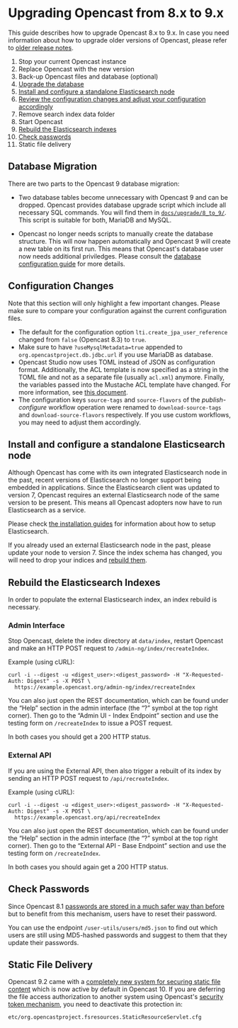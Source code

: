 Upgrading Opencast from 8.x to 9.x
==================================

This guide describes how to upgrade Opencast 8.x to 9.x. In case you need information about how to upgrade older
versions of Opencast, please refer to [older release notes](https://docs.opencast.org).

1. Stop your current Opencast instance
2. Replace Opencast with the new version
3. Back-up Opencast files and database (optional)
4. [Upgrade the database](#database-migration)
5. [Install and configure a standalone Elasticsearch node](#install-and-configure-a-standalone-elasticsearch-node)
6. [Review the configuration changes and adjust your configuration accordingly](#configuration-changes)
7. Remove search index data folder
8. Start Opencast
9. [Rebuild the Elasticsearch indexes](#rebuild-the-elasticsearch-indexes)
10. [Check passwords](#check-passwords)
11. Static file delivery



Database Migration
------------------

There are two parts to the Opencast 9 database migration:

- Two database tables become unnecessary with Opencast 9 and can be dropped.
  Opencast provides database upgrade script which include all necessary SQL commands.
  You will find them in
  [`docs/upgrade/8_to_9/`](https://github.com/opencast/opencast/blob/develop/docs/upgrade/8_to_9/mysql5.sql).
  This script is suitable for both, MariaDB and MySQL.

- Opencast no longer needs scripts to manually create the database structure.
  This will now happen automatically and Opencast 9 will create a new table on its first run.
  This means that Opencast's database user now needs additional priviledges.
  Please consult the [database configuration guide](configuration/database.md) for more details.


Configuration Changes
---------------------

Note that this section will only highlight a few important changes.
Please make sure to compare your configuration against the current configuration files.

- The default for the configuration option `lti.create_jpa_user_reference` changed from `false` (Opencast 8.3) to `true`.
- Make sure to have `?useMysqlMetadata=true` appended to `org.opencastproject.db.jdbc.url` if you use MariaDB as
  database.
- Opencast Studio now uses TOML instead of JSON as configuration format. Additionally, the ACL template is
  now specified as a string in the TOML file and not as a separate file (usually `acl.xml`) anymore. Finally,
  the variables passed into the Mustache ACL template have changed. For more information, see
  [this document](https://github.com/elan-ev/opencast-studio/blob/2020-09-14/CONFIGURATION.md).
- The configuration keys `source-tags` and `source-flavors` of the _publish-configure_ workflow operation were renamed
  to `download-source-tags` and `download-source-flavors` respectively. If you use custom workflows, you may need to
  adjust them accordingly.


Install and configure a standalone Elasticsearch node
-----------------------------------------------------

Although Opencast has come with its own integrated Elasticsearch node in the past, recent versions of Elasticsearch no
longer support being embedded in applications. Since the Elasticsearch client was updated to version 7, Opencast requires
an external Elasticsearch node of the same version to be present. This means all Opencast adopters now have to run
Elasticsearch as a service.

Please check [the installation guides](installation/index.md) for information about how to setup Elasticsearch.

If you already used an external Elasticsearch node in the past, please update your node to version 7. Since the index
schema has changed, you will need to drop your indices and [rebuild them](#rebuild-the-elasticsearch-indexes).


Rebuild the Elasticsearch Indexes
----------------------------------

In order to populate the external Elasticsearch index, an index rebuild is necessary.

### Admin Interface

Stop Opencast, delete the index directory at `data/index`, restart Opencast and make an HTTP POST request to
`/admin-ng/index/recreateIndex`.

Example (using cURL):

    curl -i --digest -u <digest_user>:<digest_password> -H "X-Requested-Auth: Digest" -s -X POST \
      https://example.opencast.org/admin-ng/index/recreateIndex

You can also just open the REST documentation, which can be found under the “Help” section in the admin interface (the
“?” symbol at the top right corner). Then go to the “Admin UI - Index Endpoint” section and use the testing form on
`/recreateIndex` to issue a POST request.

In both cases you should get a 200 HTTP status.

### External API

If you are using the External API, then also trigger a rebuilt of its index by sending an HTTP POST request to
`/api/recreateIndex`.

Example (using cURL):

    curl -i --digest -u <digest_user>:<digest_password> -H "X-Requested-Auth: Digest" -s -X POST \
      https://example.opencast.org/api/recreateIndex

You can also just open the REST documentation, which can be found under the “Help” section in the admin interface (the
“?” symbol at the top right corner). Then go to the “External API - Base Endpoint” section and use the testing form on
`/recreateIndex`.

In both cases you should again get a 200 HTTP status.


Check Passwords
---------------

Since Opencast 8.1 [passwords are stored in a much safer way than before
](https://github.com/opencast/opencast/security/advisories/GHSA-h362-m8f2-5x7c)
but to benefit from this mechanism, users have to reset their password.

You can use the endpoint `/user-utils/users/md5.json` to find out which users are still using MD5-hashed passwords and
suggest to them that they update their passwords.


Static File Delivery
--------------------

Opencast 9.2 came with a [completely new system for securing static file content](configuration/serving-static-files.md)
which is now active by default in Opencast 10. If you are deferring the file access authorization to another system
using Opencast's [security token mechanism](configuration/stream-security.md), you need to deactivate this protection
in:

```
etc/org.opencastproject.fsresources.StaticResourceServlet.cfg
```

